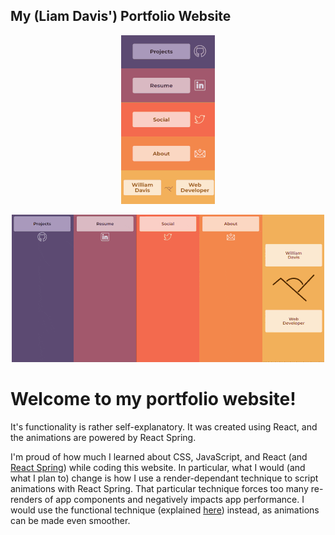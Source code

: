 ## My (Liam Davis') Portfolio Website

<span style="display:block;text-align:center">![Mobile version of website](https://github.com/dayvista/portfolio-website/blob/master/src/img/projects/mobile-portfolioproject.gif)</span>

<span style="display:block;text-align:center">![Desktop version of website](https://github.com/dayvista/portfolio-website/blob/master/src/img/projects/desktop-portfolioproject.gif)</span>

# Welcome to my portfolio website! 

It's functionality is rather self-explanatory. It was created using React, and the animations are powered by React Spring.

I'm proud of how much I learned about CSS, JavaScript, and React (and [React Spring](https://www.react-spring.io/)) while coding this website.
In particular, what I would (and what I plan to) change is how I use a render-dependant technique to script animations with React Spring. That particular technique forces too many re-renders of app components and negatively impacts app performance. I would use the functional technique (explained [here](https://www.react-spring.io/docs/hooks/use-spring)) instead, as animations can be made even smoother.
